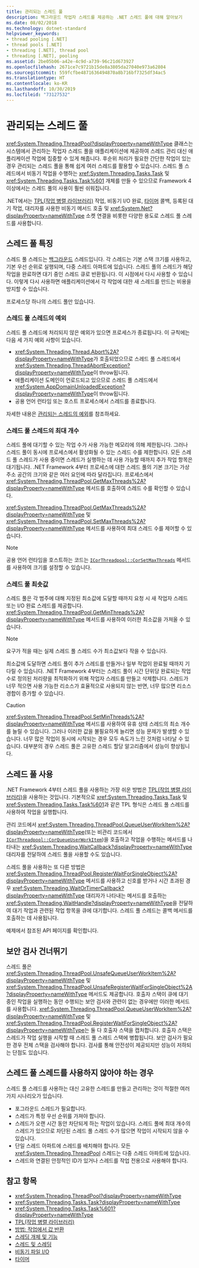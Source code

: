 ```yaml
---
title: 관리되는 스레드 풀
description: 백그라운드 작업자 스레드를 제공하는 .NET 스레드 풀에 대해 알아보기
ms.date: 08/02/2018
ms.technology: dotnet-standard
helpviewer_keywords:
- thread pooling [.NET]
- thread pools [.NET]
- threading [.NET], thread pool
- threading [.NET], pooling
ms.assetid: 2be05b06-a42e-4c9d-a739-96c21d673927
ms.openlocfilehash: 2671ce7c9721b15de8a3805da27040e973a62804
ms.sourcegitcommit: 559fcfbe4871636494870a8b716bf7325df34ac5
ms.translationtype: HT
ms.contentlocale: ko-KR
ms.lasthandoff: 10/30/2019
ms.locfileid: "73127532"
---
```

# <a name="the-managed-thread-pool"></a>관리되는 스레드 풀

<xref:System.Threading.ThreadPool?displayProperty=nameWithType> 클래스는 시스템에서 관리하는 작업자 스레드 풀을 애플리케이션에 제공하여 스레드 관리 대신 애플리케이션 작업에 집중할 수 있게 해줍니다. 후순위 처리가 필요한 간단한 작업이 있는 경우 관리되는 스레드 풀을 통해 쉽게 여러 스레드를 활용할 수 있습니다. 스레드 풀 스레드에서 비동기 작업을 수행하는 <xref:System.Threading.Tasks.Task> 및 <xref:System.Threading.Tasks.Task%601> 개체를 만들 수 있으므로 Framework 4 이상에서는 스레드 풀의 사용이 훨씬 쉬워집니다.  
  
.NET에서는 [TPL(작업 병렬 라이브러리)](../parallel-programming/task-parallel-library-tpl.md) 작업, 비동기 I/O 완료, [타이머](timers.md) 콜백, 등록된 대기 작업, 대리자를 사용한 비동기 메서드 호출 및 <xref:System.Net?displayProperty=nameWithType> 소켓 연결을 비롯한 다양한 용도로 스레드 풀 스레드를 사용합니다.  

## <a name="thread-pool-characteristics"></a>스레드 풀 특징

스레드 풀 스레드는 [백그라운드](foreground-and-background-threads.md) 스레드입니다. 각 스레드는 기본 스택 크기를 사용하고, 기본 우선 순위로 실행되며, 다중 스레드 아파트에 있습니다. 스레드 풀의 스레드가 해당 작업을 완료하면 대기 중인 스레드 큐로 반환됩니다. 이 시점에서 다시 사용할 수 있습니다. 이렇게 다시 사용하면 애플리케이션에서 각 작업에 대한 새 스레드를 만드는 비용을 방지할 수 있습니다.
  
프로세스당 하나의 스레드 풀만 있습니다.  
  
### <a name="exceptions-in-thread-pool-threads"></a>스레드 풀 스레드의 예외

스레드 풀 스레드에 처리되지 않은 예외가 있으면 프로세스가 종료됩니다. 이 규칙에는 다음 세 가지 예외 사항이 있습니다.  
  
- <xref:System.Threading.Thread.Abort%2A?displayProperty=nameWithType>가 호출되었으므로 스레드 풀 스레드에서 <xref:System.Threading.ThreadAbortException?displayProperty=nameWithType>이 throw됩니다.  
- 애플리케이션 도메인이 언로드되고 있으므로 스레드 풀 스레드에서 <xref:System.AppDomainUnloadedException?displayProperty=nameWithType>이 throw됩니다.  
- 공용 언어 런타임 또는 호스트 프로세스에서 스레드를 종료합니다.  
  
자세한 내용은 [관리되는 스레드의 예외](exceptions-in-managed-threads.md)를 참조하세요.  
  
### <a name="maximum-number-of-thread-pool-threads"></a>스레드 풀 스레드의 최대 개수

스레드 풀에 대기할 수 있는 작업 수가 사용 가능한 메모리에 의해 제한됩니다. 그러나 스레드 풀이 동시에 프로세스에서 활성화될 수 있는 스레드 수를 제한합니다. 모든 스레드 풀 스레드가 사용 중이면 스레드가 실행하는 데 사용 가능할 때까지 추가 작업 항목은 대기됩니다. .NET Framework 4부터 프로세스에 대한 스레드 풀의 기본 크기는 가상 주소 공간의 크기와 같은 여러 요인에 따라 달라집니다. 프로세스에서 <xref:System.Threading.ThreadPool.GetMaxThreads%2A?displayProperty=nameWithType> 메서드를 호출하여 스레드 수를 확인할 수 있습니다.  
  
<xref:System.Threading.ThreadPool.GetMaxThreads%2A?displayProperty=nameWithType> 및 <xref:System.Threading.ThreadPool.SetMaxThreads%2A?displayProperty=nameWithType> 메서드를 사용하여 최대 스레드 수를 제어할 수 있습니다.  

> [!NOTE]
> 공용 언어 런타임을 호스트하는 코드는 [`ICorThreadpool::CorSetMaxThreads`](../../framework/unmanaged-api/hosting/icorthreadpool-corsetmaxthreads-method.md) 메서드를 사용하여 크기를 설정할 수 있습니다.  
  
### <a name="thread-pool-minimums"></a>스레드 풀 최솟값

스레드 풀은 각 범주에 대해 지정된 최소값에 도달할 때까지 요청 시 새 작업자 스레드 또는 I/O 완료 스레드를 제공합니다. <xref:System.Threading.ThreadPool.GetMinThreads%2A?displayProperty=nameWithType> 메서드를 사용하여 이러한 최소값을 가져올 수 있습니다.  
  
> [!NOTE]
> 요구가 적을 때는 실제 스레드 풀 스레드 수가 최소값보다 작을 수 있습니다.  
  
최소값에 도달하면 스레드 풀이 추가 스레드를 만들거나 일부 작업이 완료될 때까지 기다릴 수 있습니다. .NET Framework 4부터는 스레드 풀이 시간 단위당 완료되는 작업 수로 정의된 처리량을 최적화하기 위해 작업자 스레드를 만들고 삭제합니다. 스레드가 너무 적으면 사용 가능한 리소스가 효율적으로 사용되지 않는 반면, 너무 많으면 리소스 경합이 증가할 수 있습니다.  
  
> [!CAUTION]
> <xref:System.Threading.ThreadPool.SetMinThreads%2A?displayProperty=nameWithType> 메서드를 사용하여 유휴 상태 스레드의 최소 개수를 늘릴 수 있습니다. 그러나 이러한 값을 불필요하게 늘리면 성능 문제가 발생할 수 있습니다. 너무 많은 작업이 동시에 시작되는 경우 모두 속도가 느린 것처럼 나타날 수 있습니다. 대부분의 경우 스레드 풀은 고유한 스레드 할당 알고리즘에서 성능이 향상됩니다.  

## <a name="using-the-thread-pool"></a>스레드 풀 사용

.NET Framework 4부터 스레드 풀을 사용하는 가장 쉬운 방법은 [TPL(작업 병렬 라이브러리)](../parallel-programming/task-parallel-library-tpl.md)을 사용하는 것입니다. 기본적으로 <xref:System.Threading.Tasks.Task> 및 <xref:System.Threading.Tasks.Task%601>과 같은 TPL 형식은 스레드 풀 스레드를 사용하여 작업을 실행합니다.

관리 코드에서 <xref:System.Threading.ThreadPool.QueueUserWorkItem%2A?displayProperty=nameWithType>(또는 비관리 코드에서 [`ICorThreadpool::CorQueueUserWorkItem`](../../framework/unmanaged-api/hosting/icorthreadpool-corqueueuserworkitem-method.md))을 호출하고 작업을 수행하는 메서드를 나타내는 <xref:System.Threading.WaitCallback?displayProperty=nameWithType> 대리자를 전달하여 스레드 풀을 사용할 수도 있습니다.

스레드 풀을 사용하는 또 다른 방법은 <xref:System.Threading.ThreadPool.RegisterWaitForSingleObject%2A?displayProperty=nameWithType> 메서드를 사용하고 신호를 받거나 시간 초과된 경우 <xref:System.Threading.WaitOrTimerCallback?displayProperty=nameWithType> 대리자가 나타내는 메서드를 호출하는 <xref:System.Threading.WaitHandle?displayProperty=nameWithType>을 전달하여 대기 작업과 관련된 작업 항목을 큐에 대기합니다. 스레드 풀 스레드는 콜백 메서드를 호출하는 데 사용됩니다.  

예제에서 참조된 API 페이지를 확인합니다.
  
## <a name="skipping-security-checks"></a>보안 검사 건너뛰기

스레드 풀은 <xref:System.Threading.ThreadPool.UnsafeQueueUserWorkItem%2A?displayProperty=nameWithType> 및 <xref:System.Threading.ThreadPool.UnsafeRegisterWaitForSingleObject%2A?displayProperty=nameWithType> 메서드도 제공합니다. 호출자 스택이 큐에 대기 중인 작업을 실행하는 동안 수행되는 보안 검사와 관련이 없는 경우에만 이러한 메서드를 사용합니다. <xref:System.Threading.ThreadPool.QueueUserWorkItem%2A?displayProperty=nameWithType> 및 <xref:System.Threading.ThreadPool.RegisterWaitForSingleObject%2A?displayProperty=nameWithType>는 둘 다 호출자 스택을 캡처합니다. 호출자 스택은 스레드가 작업 실행을 시작할 때 스레드 풀 스레드 스택에 병합됩니다. 보안 검사가 필요한 경우 전체 스택을 검사해야 합니다. 검사를 통해 안전성이 제공되지만 성능이 저하되는 단점도 있습니다.  

## <a name="when-not-to-use-thread-pool-threads"></a>스레드 풀 스레드를 사용하지 않아야 하는 경우

스레드 풀 스레드를 사용하는 대신 고유한 스레드를 만들고 관리하는 것이 적절한 여러 가지 시나리오가 있습니다.  
  
- 포그라운드 스레드가 필요합니다.  
- 스레드가 특정 우선 순위를 가져야 합니다.  
- 스레드가 오랜 시간 동안 차단되게 하는 작업이 있습니다. 스레드 풀에 최대 개수의 스레드가 있으므로 차단된 스레드 풀 스레드 수가 많으면 작업이 시작되지 않을 수 있습니다.  
- 단일 스레드 아파트에 스레드를 배치해야 합니다. 모든 <xref:System.Threading.ThreadPool> 스레드는 다중 스레드 아파트에 있습니다.  
- 스레드와 연결된 안정적인 ID가 있거나 스레드를 작업 전용으로 사용해야 합니다.  
  
## <a name="see-also"></a>참고 항목

- <xref:System.Threading.ThreadPool?displayProperty=nameWithType>
- <xref:System.Threading.Tasks.Task?displayProperty=nameWithType>
- <xref:System.Threading.Tasks.Task%601?displayProperty=nameWithType>
- [TPL(작업 병렬 라이브러리)](../parallel-programming/task-parallel-library-tpl.md)
- [방법: 작업에서 값 반환](../parallel-programming/how-to-return-a-value-from-a-task.md)
- [스레딩 개체 및 기능](threading-objects-and-features.md)
- [스레드 및 스레딩](threads-and-threading.md)
- [비동기 파일 I/O](../io/asynchronous-file-i-o.md)
- [타이머](timers.md)
